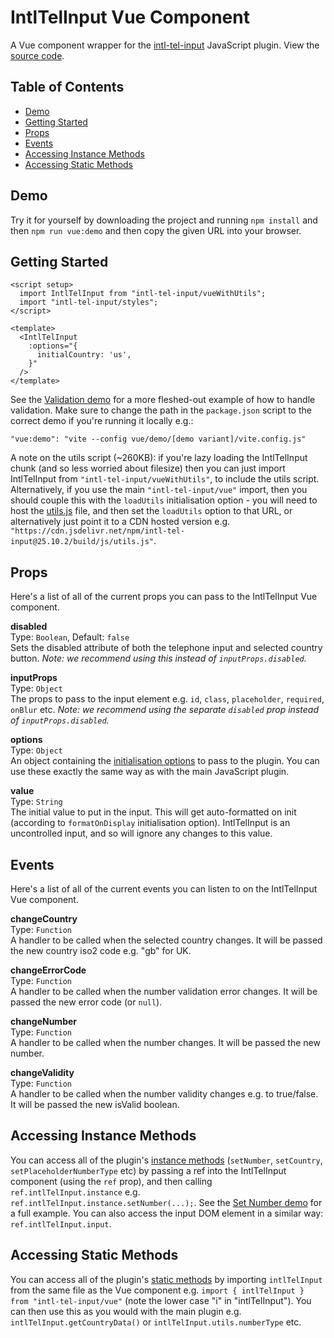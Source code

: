 # IntlTelInput Vue Component
A Vue component wrapper for the [intl-tel-input](https://github.com/jackocnr/intl-tel-input) JavaScript plugin. View the [source code](https://github.com/jackocnr/intl-tel-input/blob/master/vue/src/intl-tel-input/IntlTelInput.vue).

## Table of Contents
- [Demo](#demo)
- [Getting Started](#getting-started)
- [Props](#props)
- [Events](#events)
- [Accessing Instance Methods](#accessing-instance-methods)
- [Accessing Static Methods](#accessing-static-methods)

## Demo
Try it for yourself by downloading the project and running `npm install` and then `npm run vue:demo` and then copy the given URL into your browser.

## Getting Started
```vue
<script setup>
  import IntlTelInput from "intl-tel-input/vueWithUtils";
  import "intl-tel-input/styles";
</script>

<template>
  <IntlTelInput
    :options="{
      initialCountry: 'us',
    }"
  />
</template>
```

See the [Validation demo](https://github.com/jackocnr/intl-tel-input/blob/master/vue/demo/validation/App.vue) for a more fleshed-out example of how to handle validation. Make sure to change the path in the `package.json` script to the correct demo if you're running it locally e.g.:

```
"vue:demo": "vite --config vue/demo/[demo variant]/vite.config.js"
```

A note on the utils script (~260KB): if you're lazy loading the IntlTelInput chunk (and so less worried about filesize) then you can just import IntlTelInput from `"intl-tel-input/vueWithUtils"`, to include the utils script. Alternatively, if you use the main `"intl-tel-input/vue"` import, then you should couple this with the `loadUtils` initialisation option - you will need to host the [utils.js](https://github.com/jackocnr/intl-tel-input/blob/master/build/js/utils.js) file, and then set the `loadUtils` option to that URL, or alternatively just point it to a CDN hosted version e.g. `"https://cdn.jsdelivr.net/npm/intl-tel-input@25.10.2/build/js/utils.js"`.

## Props
Here's a list of all of the current props you can pass to the IntlTelInput Vue component.

**disabled**  
Type: `Boolean`, Default: `false`  
Sets the disabled attribute of both the telephone input and selected country button. *Note: we recommend using this instead of `inputProps.disabled`.*

**inputProps**  
Type: `Object`  
The props to pass to the input element e.g. `id`, `class`, `placeholder`, `required`, `onBlur` etc. *Note: we recommend using the separate `disabled` prop instead of `inputProps.disabled`.*

**options**  
Type: `Object`  
An object containing the [initialisation options](https://github.com/jackocnr/intl-tel-input?tab=readme-ov-file#initialisation-options) to pass to the plugin. You can use these exactly the same way as with the main JavaScript plugin.

**value**  
Type: `String`  
The initial value to put in the input. This will get auto-formatted on init (according to `formatOnDisplay` initialisation option). IntlTelInput is an uncontrolled input, and so will ignore any changes to this value.

## Events
Here's a list of all of the current events you can listen to on the IntlTelInput Vue component.

**changeCountry**  
Type: `Function`  
A handler to be called when the selected country changes. It will be passed the new country iso2 code e.g. "gb" for UK.

**changeErrorCode**  
Type: `Function`  
A handler to be called when the number validation error changes. It will be passed the new error code (or `null`).

**changeNumber**  
Type: `Function`  
A handler to be called when the number changes. It will be passed the new number.

**changeValidity**  
Type: `Function`  
A handler to be called when the number validity changes e.g. to true/false. It will be passed the new isValid boolean.

## Accessing Instance Methods

You can access all of the plugin's [instance methods](https://github.com/jackocnr/intl-tel-input/blob/master/README.md#instance-methods) (`setNumber`, `setCountry`, `setPlaceholderNumberType` etc) by passing a ref into the IntlTelInput component (using the `ref` prop), and then calling `ref.intlTelInput.instance` e.g. `ref.intlTelInput.instance.setNumber(...);`. See the [Set Number demo](https://github.com/jackocnr/intl-tel-input/blob/master/vue/demo/set-number/App.vue) for a full example. You can also access the input DOM element in a similar way: `ref.intlTelInput.input`.

## Accessing Static Methods

You can access all of the plugin's [static methods](https://github.com/jackocnr/intl-tel-input/blob/master/README.md#static-methods) by importing `intlTelInput` from the same file as the Vue component e.g. `import { intlTelInput } from "intl-tel-input/vue"` (note the lower case "i" in "intlTelInput"). You can then use this as you would with the main plugin e.g. `intlTelInput.getCountryData()` or `intlTelInput.utils.numberType` etc.
